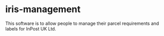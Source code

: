 iris-management
===============

This software is to allow people to manage their parcel requirements and labels for InPost UK Ltd.

